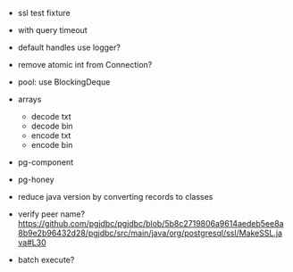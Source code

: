 
- ssl test fixture
- with query timeout
- default handles use logger?
- remove atomic int from Connection?
- pool: use BlockingDeque

- arrays
  - decode txt
  - decode bin
  - encode txt
  - encode bin

- pg-component
- pg-honey
- reduce java version by converting records to classes
- verify peer name? https://github.com/pgjdbc/pgjdbc/blob/5b8c2719806a9614aedeb5ee8a8b9e2b96432d28/pgjdbc/src/main/java/org/postgresql/ssl/MakeSSL.java#L30
- batch execute?
